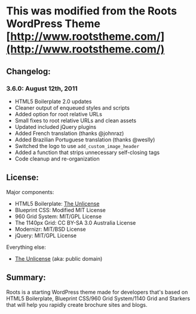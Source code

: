 # This was modified from the Roots WordPress Theme [http://www.rootstheme.com/](http://www.rootstheme.com/)

## Changelog:

### 3.6.0: August 12th, 2011
<ul>
	<li>HTML5 Boilerplate 2.0 updates</li>
	<li>Cleaner output of enqueued styles and scripts</li>
	<li>Added option for root relative URLs</li>
	<li>Small fixes to root relative URLs and clean assets</li>
	<li>Updated included jQuery plugins</li>
	<li>Added French translation (thanks @johnraz)</li>
	<li>Added Brazilian Portuguese translation (thanks @weslly)</li>
	<li>Switched the logo to use <code>add_custom_image_header</code></li>
	<li>Added a function that strips unnecessary self-closing tags</li>
	<li>Code cleanup and re-organization</li>
</ul>

## License:

Major components:

* HTML5 Boilerplate: [The Unlicense](http://unlicense.org)
* Blueprint CSS: Modified MIT License
* 960 Grid System: MIT/GPL License
* The 1140px Grid: CC BY-SA 3.0 Australia License
* Modernizr: MIT/BSD License
* jQuery: MIT/GPL License

Everything else:

* [The Unlicense](http://unlicense.org) (aka: public domain) 

## Summary:

Roots is a starting WordPress theme made for developers that's based on HTML5 Boilerplate, Blueprint CSS/960 Grid System/1140 Grid and Starkers that will help you rapidly create brochure sites and blogs.
